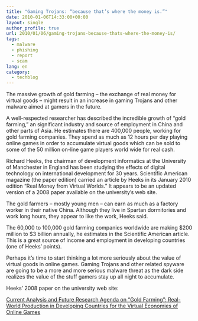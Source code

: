 ```yaml
---
title: "Gaming Trojans: “because that’s where the money is.”"
date: 2010-01-06T14:33:00+00:00
layout: single
author_profile: true
url: 2010/01/06/gaming-trojans-because-thats-where-the-money-is/
tags:
  - malware
  - phishing
  - report
  - scam
lang: en
category: 
  - techblog
---
```

The massive growth of gold farming – the exchange of real money for virtual goods – might result in an increase in gaming Trojans and other malware aimed at gamers in the future.

A well-respected researcher has described the incredible growth of “gold farming,” an significant industry and source of employment in China and other parts of Asia. He estimates there are 400,000 people, working for gold farming companies. They spend as much as 12 hours per day playing online games in order to accumulate virtual goods which can be sold to some of the 50 million on-line game players world wide for real cash.

Richard Heeks, the chairman of development informatics at the University of Manchester in England has been studying the effects of digital technology on international development for 30 years. Scientific American magazine (the paper edition) carried an article by Heeks in its January 2010 edition “Real Money from Virtual Worlds.” It appears to be an updated version of a 2008 paper available on the university’s web site.

The gold farmers – mostly young men – can earn as much as a factory worker in their native China. Although they live in Spartan dormitories and work long hours, they appear to like the work, Heeks said.

The 60,000 to 100,000 gold farming companies worldwide are making $200 million to $3 billion annually, he estimates in the Scientific American article. This is a great source of income and employment in developing countries (one of Heeks’ points).

Perhaps it’s time to start thinking a lot more seriously about the value of virtual goods in online games. Gaming Trojans and other related spyware are going to be a more and more serious malware threat as the dark side realizes the value of the stuff gamers stay up all night to accumulate.

Heeks’ 2008 paper on the university web site:

[Current Analysis and Future Research Agenda on “Gold Farming”: Real-World Production in Developing Countries for the Virtual Economies of Online Games](http://www.sed.manchester.ac.uk/idpm/research/publications/wp/di/di_wp32.htm)